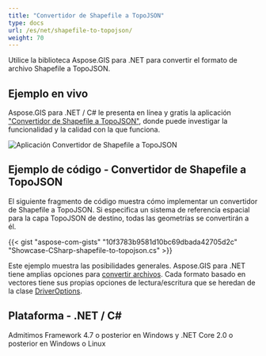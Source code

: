 ```yaml
---
title: "Convertidor de Shapefile a TopoJSON"
type: docs
url: /es/net/shapefile-to-topojson/
weight: 70
---
```


Utilice la biblioteca Aspose.GIS para .NET para convertir el formato de archivo Shapefile a TopoJSON.

## **Ejemplo en vivo**

Aspose.GIS para .NET / C# le presenta en línea y gratis la aplicación ["Convertidor de Shapefile a TopoJSON"](https://products.aspose.app/gis/conversion/shapefile-to-topojson), donde puede investigar la funcionalidad y la calidad con la que funciona.

![Aplicación Convertidor de Shapefile a TopoJSON](conversion.png)

## **Ejemplo de código - Convertidor de Shapefile a TopoJSON**

El siguiente fragmento de código muestra cómo implementar un convertidor de Shapefile a TopoJSON. Si especifica un sistema de referencia espacial para la capa TopoJSON de destino, todas las geometrías se convertirán a él. 

{{< gist "aspose-com-gists" "10f3783b9581d10bc69dbada42705d2c" "Showcase-CSharp-shapefile-to-topojson.cs" >}}

Este ejemplo muestra las posibilidades generales. Aspose.GIS para .NET tiene amplias opciones para [convertir archivos](https://docs.aspose.com/gis/net/vector-layers/). Cada formato basado en vectores tiene sus propias opciones de lectura/escritura que se heredan de la clase [DriverOptions](https://reference.aspose.com/gis/net/aspose.gis/driveroptions).

## **Plataforma - .NET / C#**

Admitimos Framework 4.7 o posterior en Windows y .NET Core 2.0 o posterior en Windows o Linux
